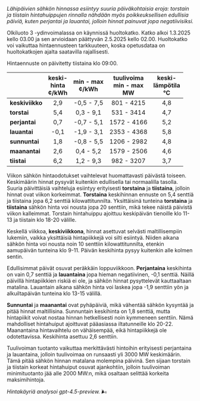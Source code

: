 *Lähipäivien sähkön hinnassa esiintyy suuria päiväkohtaisia eroja: torstain ja tiistain hintahuippujen rinnalla nähdään myös poikkeuksellisen edullisia päiviä, kuten perjantai ja lauantai, jolloin hinnat painuvat jopa negatiivisiksi.*

Olkiluoto 3 -ydinvoimalassa on käynnissä huoltokatko. Katko alkoi 1.3.2025 kello 03.00 ja sen arvioidaan päättyvän 2.5.2025 kello 02.00. Huoltokatko voi vaikuttaa hintaennusteen tarkkuuteen, koska opetusdataa on huoltokatkojen ajalta saatavilla rajallisesti.

Hintaennuste on päivitetty tiistaina klo 09:00.

|          | keski-<br>hinta<br>¢/kWh | min - max<br>¢/kWh | tuulivoima<br>min - max<br>MW | keski-<br>lämpötila<br>°C |
|:-------------|:----------------:|:----------------:|:-------------:|:-------------:|
| **keskiviikko** | 2,9 | -0,5 - 7,5 | 801 - 4215 | 4,8 |
| **torstai**    | 5,4 | 0,3 - 9,1  | 531 - 3414 | 4,7 |
| **perjantai**  | 0,7 | -0,7 - 5,1 | 1572 - 4166 | 5,2 |
| **lauantai**   | -0,1 | -1,9 - 3,1 | 2353 - 4368 | 5,8 |
| **sunnuntai**  | 1,8 | -0,8 - 5,5 | 1206 - 2982 | 4,8 |
| **maanantai**  | 2,6 | 0,4 - 5,2  | 1579 - 2506 | 4,6 |
| **tiistai**    | 6,2 | 1,2 - 9,3  | 982 - 3207 | 3,7 |

Viikon sähkön hintaodotukset vaihtelevat huomattavasti päivästä toiseen. Keskimäärin hinnat pysyvät kuitenkin edullisella tai normaalilla tasolla. Suuria päivittäisiä vaihteluja esiintyy erityisesti **torstaina** ja **tiistaina**, jolloin hinnat ovat viikon korkeimmat. **Torstaina** keskihinnan ennuste on 5,4 senttiä ja tiistaina jopa 6,2 senttiä kilowattitunnilta. Yksittäisinä tunteina **torstaina** ja **tiistaina** sähkön hinta voi nousta jopa 20 senttiin, mikä tekee näistä päivistä viikon kalleimmat. Torstain hintahuippu ajoittuu keskipäivän tienoille klo 11-13 ja tiistain klo 18-20 välille.

Keskellä viikkoa, **keskiviikkona**, hinnat asettuvat selvästi maltillisempiin lukemiin, vaikka yksittäisiä hintapiikkejä voi silti esiintyä. Niiden aikana sähkön hinta voi nousta noin 10 senttiin kilowattitunnilta, etenkin aamupäivän tunteina klo 9-11. Päivän keskihinta pysyy kuitenkin alle kolmen sentin.

Edullisimmat päivät osuvat peräkkäin loppuviikkoon. **Perjantaina** keskihinta on vain 0,7 senttiä ja **lauantaina** jopa hieman negatiivinen, -0,1 senttiä. Näillä päivillä hintapiikkien riskiä ei ole, ja sähkön hinnat pysyttelevät kauttaaltaan matalina. Lauantain aikana sähkön hinta voi laskea jopa -1,9 senttiin yön ja alkuiltapäivän tunteina klo 13-15 välillä.

**Sunnuntai** ja **maanantai** ovat pyhäpäiviä, mikä vähentää sähkön kysyntää ja pitää hinnat maltillisina. Sunnuntain keskihinta on 1,8 senttiä, mutta hintapiikit voivat nostaa hinnan hetkellisesti noin kymmeneen senttiin. Nämä mahdolliset hintahuiput ajoittuvat pääasiassa iltatunneille klo 20-22. Maanantaina hintavaihtelu on vähäisempää, eikä hintapiikkejä ole odotettavissa. Keskihinta asettuu 2,6 senttiin.

Tuulivoiman tuotanto vaikuttaa merkittävästi hintoihin erityisesti perjantaina ja lauantaina, jolloin tuulivoimaa on runsaasti yli 3000 MW keskimäärin. Tämä pitää sähkön hinnan matalana molempina päivinä. Sen sijaan torstain ja tiistain korkeat hintahuiput osuvat ajankohtiin, jolloin tuulivoiman minimituotanto jää alle 2000 MW:n, mikä osaltaan selittää korkeita maksimihintoja.

*Hintakäyriä analysoi gpt-4.5-preview.* 🌬️
